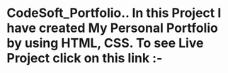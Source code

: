 # CodeSoft_Portfolio..  In this Project I have created My Personal Portfolio by using HTML, CSS. To see Live Project click on this link :- 
